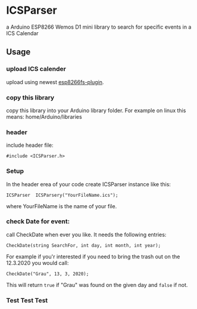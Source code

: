 # ICSParser
a Arduino ESP8266 Wemos D1 mini library to search for specific events in a ICS Calendar

## Usage
### upload ICS calender
upload using newest [esp8266fs-plugin](https://github.com/esp8266/arduino-esp8266fs-plugin/releases).
### copy this library
copy this library into your Arduino library folder. For example on linux this means: home/Arduino/libraries
### header
include header file:

``` #include <ICSParser.h> ```
### Setup
In the header erea of your code create ICSParser instance like this:

``` ICSParser  ICSParsery("YourFileName.ics"); ``` 

where YourFileName is the name of your file.

### check Date for event:
call CheckDate when ever you like.
It needs the following entries:

``` CheckDate(string SearchFor, int day, int month, int year); ``` 

For example if you'r interested if you need to bring the trash out on the 12.3.2020 you would call:

``` CheckDate("Grau", 13, 3, 2020); ``` 

This will return ```true``` if "Grau" was found on the given day and ```false``` if not.

### Test Test Test
